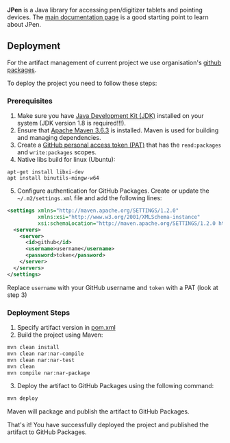 **JPen** is a Java library for accessing pen/digitizer tablets and pointing devices. The [main documentation page](http://jpen.sf.net) is a good starting point to learn about JPen.

## Deployment

For the artifact management of current project we use organisation's 
[github packages](https://github.com/orgs/TNTU-121-SE-research/packages). 

To deploy the project you need to follow these steps:

### Prerequisites

1. Make sure you have [Java Development Kit (JDK)](https://www.oracle.com/java/technologies/javase-jdk11-downloads.html) 
installed on your system (JDK version 1.8 is required!!!).
2. Ensure that [Apache Maven 3.6.3](https://maven.apache.org/download.cgi) is installed. 
Maven is used for building and managing dependencies.
3. Create a [GitHub personal access token (PAT)](https://github.com/settings/tokens) that has 
the `read:packages` and `write:packages` scopes.
4. Native libs build for linux (Ubuntu): 
```
apt-get install libxi-dev
apt install binutils-mingw-w64
```
5. Configure authentication for GitHub Packages. Create or update the `~/.m2/settings.xml` file and add the following lines:

```xml
<settings xmlns="http://maven.apache.org/SETTINGS/1.2.0"
          xmlns:xsi="http://www.w3.org/2001/XMLSchema-instance"
          xsi:schemaLocation="http://maven.apache.org/SETTINGS/1.2.0 http://maven.apache.org/xsd/settings-1.2.0.xsd">
  <servers>
    <server>
      <id>github</id>
      <username>username</username>
      <password>token</password>
    </server>
  </servers>
</settings>

```

Replace `username` with your GitHub username and `token` with a PAT (look at step 3)

### Deployment Steps

1. Specify artifact version in [pom.xml](./pom.xml)
2. Build the project using Maven:
```bash
mvn clean install
mvn clean nar:nar-compile
mvn clean nar:nar-test
mvn clean 
mvn compile nar:nar-package

```
3. Deploy the artifact to GitHub Packages using the following command:
```bash
mvn deploy
```
Maven will package and publish the artifact to GitHub Packages.

That's it! You have successfully deployed the project and published the artifact to GitHub Packages.